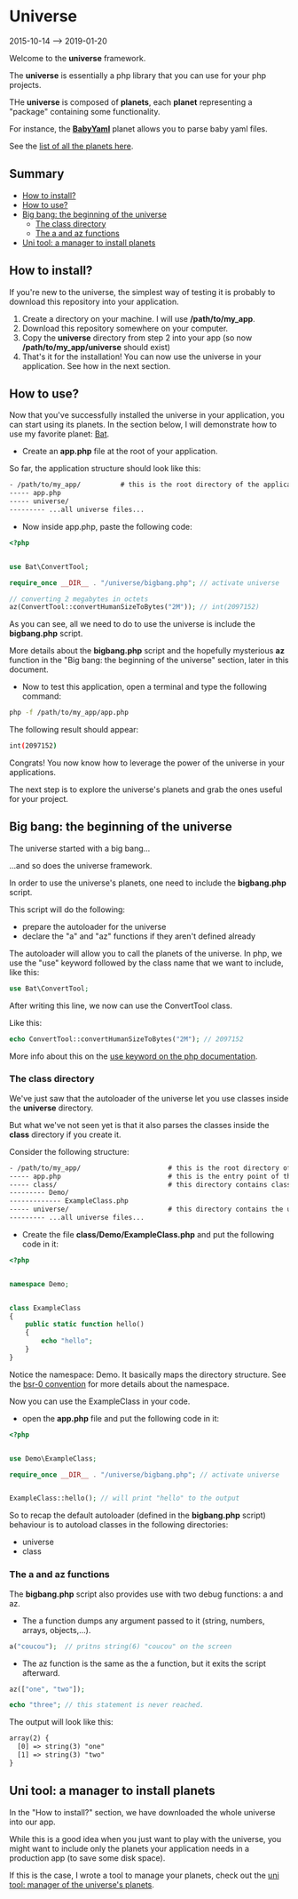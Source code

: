 Universe
==============
2015-10-14 --> 2019-01-20





Welcome to the **universe** framework.


The **universe** is essentially a php library that you can use for your php projects.


THe **universe** is composed of **planets**, each **planet** representing a "package" containing some functionality.

For instance, the **[BabyYaml](https://github.com/karayabin/universe-snapshot/tree/master/universe/BabyYaml)** planet allows you to parse baby yaml files.


See the [list of all the planets here](https://github.com/karayabin/universe-snapshot/tree/master/universe).




Summary
-------
- [How to install?](#how-to-install)
- [How to use?](#how-to-use)
- [Big bang: the beginning of the universe](#big-bang-the-beginning-of-the-universe)
    - [The class directory](#the-class-directory)
    - [The a and az functions](#the-a-and-az-functions)
- [Uni tool: a manager to install planets](#uni-tool-a-manager-to-install-planets)



How to install?
---------------

If you're new to the universe, the simplest way of testing it is probably to download this repository into your application.

1. Create a directory on your machine. I will use **/path/to/my_app**.
2. Download this repository somewhere on your computer.
3. Copy the **universe** directory from step 2 into your app (so now **/path/to/my_app/universe** should exist)
4. That's it for the installation! You can now use the universe in your application. See how in the next section.


How to use?
-----------

Now that you've successfully installed the universe in your application, you can start using its planets.
In the section below, I will demonstrate how to use my favorite planet: [Bat](https://github.com/karayabin/universe-snapshot/tree/master/universe/Bat).


- Create an **app.php** file at the root of your application.

So far, the application structure should look like this:

```txt
- /path/to/my_app/          # this is the root directory of the application
----- app.php
----- universe/
--------- ...all universe files...
```


- Now inside app.php, paste the following code:

```php
<?php


use Bat\ConvertTool;

require_once __DIR__ . "/universe/bigbang.php"; // activate universe

// converting 2 megabytes in octets
az(ConvertTool::convertHumanSizeToBytes("2M")); // int(2097152)


```

As you can see, all we need to do to use the universe is include the **bigbang.php** script.

More details about the **bigbang.php** script and the hopefully mysterious **az** function in the
"Big bang: the beginning of the universe" section, later in this document.




- Now to test this application, open a terminal and type the following command:

```bash
php -f /path/to/my_app/app.php
```

The following result should appear:

```bash
int(2097152)
```


Congrats! You now know how to leverage the power of the universe in your applications.

The next step is to explore the universe's planets and grab the ones useful for your project.




Big bang: the beginning of the universe
-----------------------------------------

The universe started with a big bang...

...and so does the universe framework.

In order to use the universe's planets, one need to include the **bigbang.php** script.

This script will do the following:

- prepare the autoloader for the universe
- declare the "a" and "az" functions if they aren't defined already



The autoloader will allow you to call the planets of the universe.
In php, we use the "use" keyword followed by the class name that we want to include, like this:


```php
use Bat\ConvertTool;
```

After writing this line, we now can use the ConvertTool class.

Like this:

```php
echo ConvertTool::convertHumanSizeToBytes("2M"); // 2097152
```

More info about this on the [use keyword on the php documentation](http://php.net/manual/en/language.namespaces.importing.php).



### The class directory

We've just saw that the autoloader of the universe let you use classes inside the **universe** directory.

But what we've not seen yet is that it also parses the classes inside the **class** directory if you create it.


Consider the following structure:


```txt
- /path/to/my_app/                      # this is the root directory of the application
----- app.php                           # this is the entry point of this app
----- class/                            # this directory contains classes specific to your application
--------- Demo/
------------- ExampleClass.php
----- universe/                         # this directory contains the universe's planets
--------- ...all universe files...
```

- Create the file **class/Demo/ExampleClass.php** and put the following code in it:


```php
<?php


namespace Demo;


class ExampleClass
{
    public static function hello()
    {
        echo "hello";
    }
}
```

Notice the namespace: Demo. It basically maps the directory structure.
See the [bsr-0 convention](https://github.com/lingtalfi/BumbleBee/blob/master/Autoload/convention.bsr0.eng.md) for more details
about the namespace.



Now you can use the ExampleClass in your code.

- open the **app.php** file and put the following code in it:

```php
<?php


use Demo\ExampleClass;

require_once __DIR__ . "/universe/bigbang.php"; // activate universe


ExampleClass::hello(); // will print "hello" to the output


```



So to recap the default autoloader (defined in the **bigbang.php** script) behaviour is to autoload classes in the following directories:

- universe
- class





### The a and az functions

The **bigbang.php** script also provides use with two debug functions: a and az.


- The a function dumps any argument passed to it (string, numbers, arrays, objects,...).

```php
a("coucou");  // pritns string(6) "coucou" on the screen
```

- The az function is the same as the a function, but it exits the script afterward.

```php
az(["one", "two"]);

echo "three"; // this statement is never reached.
```

The output will look like this:

```txt
array(2) {
  [0] => string(3) "one"
  [1] => string(3) "two"
}

```




Uni tool: a manager to install planets
--------------------------------------

In the "How to install?" section, we have downloaded the whole universe into our app.

While this is a good idea when you just want to play with the universe, you might want to include only the planets your application needs in a production app (to save some disk space).

If this is the case, I wrote a tool to manage your planets, check out the [uni tool: manager of the universe's planets](https://github.com/lingtalfi/universe-naive-importer).